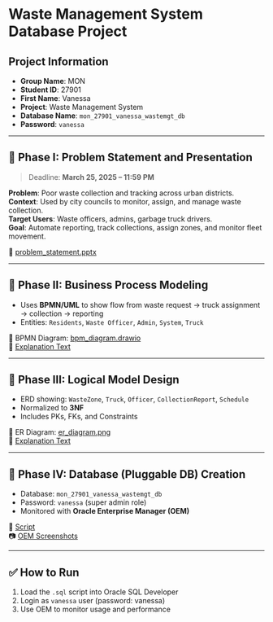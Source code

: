 # Waste Management System Database Project

## Project Information

- **Group Name**: MON
- **Student ID**: 27901
- **First Name**: Vanessa
- **Project**: Waste Management System
- **Database Name**: `mon_27901_vanessa_wastemgt_db`
- **Password**: `vanessa`

---

## 🔹 Phase I: Problem Statement and Presentation

> Deadline: **March 25, 2025 – 11:59 PM**

**Problem**: Poor waste collection and tracking across urban districts.  
**Context**: Used by city councils to monitor, assign, and manage waste collection.  
**Target Users**: Waste officers, admins, garbage truck drivers.  
**Goal**: Automate reporting, track collections, assign zones, and monitor fleet movement.

📁 [problem_statement.pptx](./Phase_I_Problem_Statement_Presentation/problem_statement.pptx)

---

## 🔹 Phase II: Business Process Modeling

- Uses **BPMN/UML** to show flow from waste request → truck assignment → collection → reporting
- Entities: `Residents`, `Waste Officer`, `Admin`, `System`, `Truck`

📁 BPMN Diagram: [bpm_diagram.drawio](./Phase_II_Business_Process_Modeling/bpm_diagram.drawio)  
📝 [Explanation Text](./Phase_II_Business_Process_Modeling/bpm_description.txt)

---

## 🔹 Phase III: Logical Model Design

- ERD showing: `WasteZone`, `Truck`, `Officer`, `CollectionReport`, `Schedule`
- Normalized to **3NF**
- Includes PKs, FKs, and Constraints

📁 ER Diagram: [er_diagram.png](./Phase_III_Logical_Model_Design/er_diagram.png)  
📝 [Explanation Text](./Phase_III_Logical_Model_Design/er_description.txt)

---

## 🔹 Phase IV: Database (Pluggable DB) Creation

- Database: `mon_27901_vanessa_wastemgt_db`
- Password: `vanessa` (super admin role)
- Monitored with **Oracle Enterprise Manager (OEM)**

📁 [Script](./Phase_IV_Database_Creation/database_creation_script.sql)  
📷 [OEM Screenshots](./Phase_IV_Database_Creation/oem_screenshots/)

---

## ✅ How to Run

1. Load the `.sql` script into Oracle SQL Developer
2. Login as `vanessa` user (password: vanessa)
3. Use OEM to monitor usage and performance